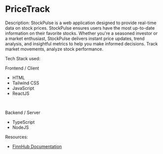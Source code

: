 # PriceTrack

Description:
StockPulse is a web application designed to provide real-time data on stock prices. StockPulse ensures users have the most up-to-date information on their favorite stocks. Whether you're a seasoned investor or a market enthusiast, StockPulse delivers instant price updates, trend analysis, and insightful metrics to help you make informed decisions. Track market movements, analyze stock performance. 

Tech Stack used: 
<br/>

Frontend / Client
- HTML
- Tailwind CSS
- JavaScript
- ReactJS

</br>

Backend / Server
- TypeScript
- NodeJS

Resources:
- [FinnHub Documentation](https://finnhub.io/docs/api)
